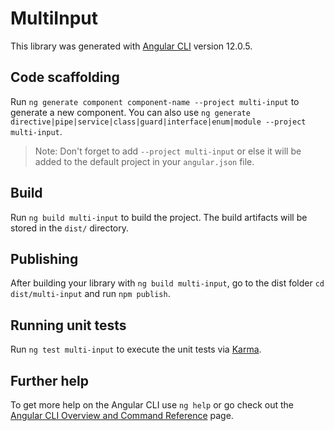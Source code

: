 # MultiInput

This library was generated with [Angular CLI](https://github.com/angular/angular-cli) version 12.0.5.

## Code scaffolding

Run `ng generate component component-name --project multi-input` to generate a new component. You can also use `ng generate directive|pipe|service|class|guard|interface|enum|module --project multi-input`.

> Note: Don't forget to add `--project multi-input` or else it will be added to the default project in your `angular.json` file.

## Build

Run `ng build multi-input` to build the project. The build artifacts will be stored in the `dist/` directory.

## Publishing

After building your library with `ng build multi-input`, go to the dist folder `cd dist/multi-input` and run `npm publish`.

## Running unit tests

Run `ng test multi-input` to execute the unit tests via [Karma](https://karma-runner.github.io).

## Further help

To get more help on the Angular CLI use `ng help` or go check out the [Angular CLI Overview and Command Reference](https://angular.io/cli) page.
